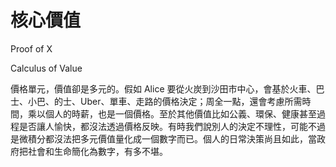 # 核心價值

Proof of X

Calculus of Value

價格單元，價值卻是多元的。假如 Alice 要從火炭到沙田市中心，會基於火車、巴士、小巴、的士、Uber、單車、走路的價格決定；周全一點，還會考慮所需時間，乘以個人的時薪，也是一個價格。至於其他價值比如公義、環保、健康甚至過程是否讓人愉快，都沒法透過價格反映。有時我們說別人的決定不理性，可能不過是微積分都沒法把多元價值量化成一個數字而已。個人的日常決策尚且如此，當政府把社會和生命簡化為數字，有多不堪。






